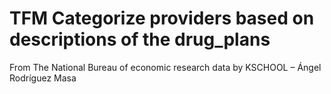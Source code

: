 # TFM Categorize providers based on descriptions of the drug_plans
From The National Bureau of economic research data by KSCHOOL – Ángel Rodríguez Masa




